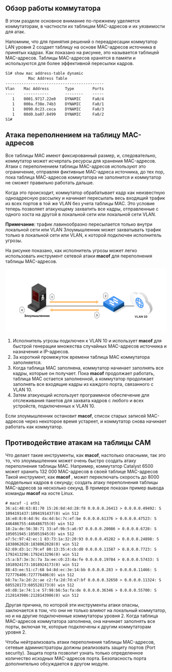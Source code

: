 <!-- 10.4.1 -->
## Обзор работы коммутатора

В этом разделе основное внимание по-прежнему уделяется коммутаторам, в частности их таблицам MAC-адресов и их уязвимости для атак.

Напомним, что для принятия решений о переадресации коммутатор LAN уровня 2 создает таблицу на основе MAC-адресов источника в принятых кадрах. Как показано на рисунке, это называется таблицей MAC-адресов. Таблицы MAC-адресов хранятся в памяти и используются для более эффективной пересылки кадров.

```
S1# show mac address-table dynamic
          Mac Address Table
-------------------------------------------
Vlan    Mac Address       Type        Ports
----    -----------       --------    -----
   1    0001.9717.22e0    DYNAMIC     Fa0/4
   1    000a.f38e.74b3    DYNAMIC     Fa0/1
   1    0090.0c23.ceca    DYNAMIC     Fa0/3
   1    00d0.ba07.8499    DYNAMIC     Fa0/2
S1#
```

<!-- 10.4.2 -->
## Атака переполнением на таблицу MAC-адресов

Все таблицы MAC имеют фиксированный размер, и, следовательно, коммутатор может исчерпать ресурсы для хранения MAC-адресов. Атаки с переполнением таблицы MAC-адресов используют это ограничение, отправляя фиктивные MAC-адреса источника, до тех пор, пока таблица МАС-адресов коммутатора не заполнится и коммутатор не сможет правильно работать дальше.

Когда это происходит, коммутатор обрабатывает кадр как неизвестную одноадресную рассылку и начинает пересылать весь входящий трафик из всех портов в той же VLAN без учета таблицы MAC. Это условие теперь позволяет атакующему захватить все кадры, отправленные с одного хоста на другой в локальной сети или локальной сети VLAN.

**Примечание**: трафик лавинообразно пересылается только внутри локальной сети или VLAN Злоумышленник может захватывать трафик только в локальной сети или VLAN, к которой подключен исполнитель угрозы.

На рисунке показано, как исполнитель угрозы может легко использовать инструмент сетевой атаки **macof** для переполнения таблицы MAC-адресов.

![](./assets/10.4.2.svg)


1. Исполнитель угрозы подключен к VLAN 10 и использует **macof** для быстрой генерации множества случайных MAC-адресов источника и назначения и IP-адресов.
2. За короткий промежуток времени таблица MAC коммутатора заполняется.
3. Когда таблица MAC заполнена, коммутатор начинает заполнять все кадры, которые он получает. Пока **macof** продолжает работать, таблица MAC остается заполненной, а коммутатор продолжает заполнять все входящие кадры из каждого порта, связанного с VLAN 10.
4. Затем атакующий использует программное обеспечение для отслеживания пакетов для захвата кадров с любого и всех устройств, подключенных к VLAN 10.

Если злоумышленник остановит **macof**, список старых записей MAC-адресов через некоторое время устареет, и коммутатор снова начинает работать как коммутатор.

<!-- 10.4.3 -->
## Противодействие атакам на таблицы CAM

Что делает такие инструменты, как **macof**, настолько опасными, так это то, что злоумышленник может очень быстро создать атаку переполнения таблицы MAC. Например, коммутатор Catalyst 6500 может хранить 132 000 MAC-адресов в своей таблице MAC-адресов Такой инструмент, как **macof** , может переключать скорость до 8000 поддельных кадров в секунду; создать атаку переполнения таблицы MAC-адресов за несколько секунд. В примере показан пример вывода команды **macof** на хосте Linux.

```
# macof -i eth1
36:a1:48:63:81:70 15:26:8d:4d:28:f8 0.0.0.0.26413 > 0.0.0.0.49492: S 1094191437:1094191437(0) win 512 
16:e8:8:0:4d:9c da:4d:bc:7c:ef:be 0.0.0.0.61376 > 0.0.0.0.47523: S 446486755:446486755(0) win 512 
18:2a:de:56:38:71 33:af:9b:5:a6:97 0.0.0.0.20086 > 0.0.0.0.6728: S 105051945:105051945(0) win 512 
e7:5c:97:42:ec:1 83:73:1a:32:20:93 0.0.0.0.45282 > 0.0.0.0.24898: S 1838062028:1838062028(0) win 512 
62:69:d3:1c:79:ef 80:13:35:4:cb:d0 0.0.0.0.11587 > 0.0.0.0.7723: S 1792413296:1792413296(0) win 512 
c5:a:b7:3e:3c:7a 3a:ee:c0:23:4a:fe 0.0.0.0.19784 > 0.0.0.0.57433: S 1018924173:1018924173(0) win 512 
88:43:ee:51:c7:68 b4:8d:ec:3e:14:bb 0.0.0.0.283 > 0.0.0.0.11466: S 727776406:727776406(0) win 512 
b8:7a:7a:2d:2c:ae c2:fa:2d:7d:e7:bf 0.0.0.0.32650 > 0.0.0.0.11324: S 605528173:605528173(0) win 512 
e0:d8:1e:74:1:e 57:98:b6:5a:fa:de 0.0.0.0.36346 > 0.0.0.0.55700: S 2128143986:2128143986(0) win 512
```

Другая причина, по которой эти инструменты атаки опасны, заключается в том, что они не только влияют на локальный коммутатор, но и на другие подключенные коммутаторы уровня 2. Когда таблица MAC-адресов коммутатора заполнена, она начинает заполнять все порты, включая те, которые подключены к другим коммутаторам уровня 2.

Чтобы нейтрализовать атаки переполнения таблицы MAC-адресов, сетевые администраторы должны реализовать защиту портов (Port security). Защита порта позволит узнать только определенное количество исходных MAC-адресов порта. Безопасность порта дополнительно обсуждается в другом модуле.

<!-- 10.4.4 -->
<!-- quiz -->